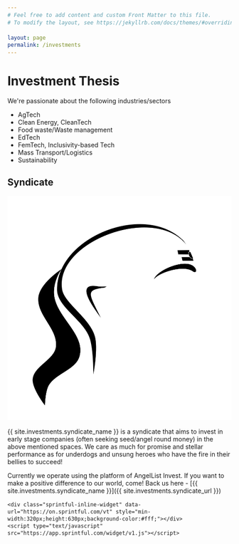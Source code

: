 ```yaml
---
# Feel free to add content and custom Front Matter to this file.
# To modify the layout, see https://jekyllrb.com/docs/themes/#overriding-theme-defaults

layout: page
permalink: /investments
---
```


# Investment Thesis
We're passionate about the following industries/sectors
- AgTech
- Clean Energy, CleanTech
- Food waste/Waste management
- EdTech
- FemTech, Inclusivity-based Tech
- Mass Transport/Logistics
- Sustainability

## Syndicate

![Chaanakya](docs/images/chanakya.svg)

{{ site.investments.syndicate_name }} is a syndicate that aims to invest in early stage companies (often seeking seed/angel round money) in the above mentioned spaces. We care as much for promise and stellar performance as for underdogs and unsung heroes who have the fire in their bellies to succeed!

Currently we operate using the platform of AngelList Invest. If you want to make a positive difference to our world, come! Back us here - [{{ site.investments.syndicate_name }}]({{ site.investments.syndicate_url }})

<!-- Sprintful inline widget begin -->
    <div class="sprintful-inline-widget" data-url="https://on.sprintful.com/vt" style="min-width:320px;height:630px;background-color:#fff;"></div>
    <script type="text/javascript" src="https://app.sprintful.com/widget/v1.js"></script>
<!-- Sprintful inline widget end -->
